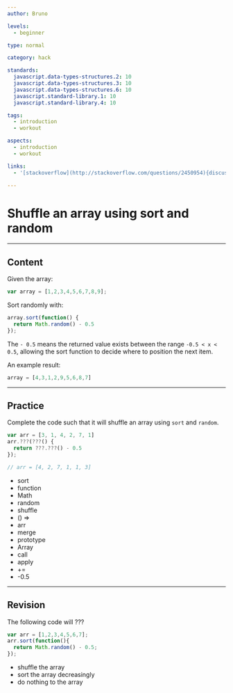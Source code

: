 ```yaml
---
author: Bruno

levels:
  - beginner

type: normal

category: hack

standards:
  javascript.data-types-structures.2: 10
  javascript.data-types-structures.3: 10
  javascript.data-types-structures.6: 10
  javascript.standard-library.1: 10
  javascript.standard-library.4: 10

tags:
  - introduction
  - workout

aspects:
  - introduction
  - workout

links:
  - '[stackoverflow](http://stackoverflow.com/questions/2450954){discussion}'

---
```

# Shuffle an array using sort and random

---
## Content

Given the array:

```javascript
var array = [1,2,3,4,5,6,7,8,9];
```

Sort randomly with:

```javascript
array.sort(function() {
  return Math.random() - 0.5
});
```

The `- 0.5` means the returned value exists between the range `-0.5 < x < 0.5`, allowing the sort function to decide where to position the next item.

An example result:

```javascript
array = [4,3,1,2,9,5,6,8,7]
```

---
## Practice

Complete the code such that it will shuffle an array using `sort` and `random`.

```javascript
var arr = [3, 1, 4, 2, 7, 1]
arr.???(???() {
  return ???.???() - 0.5
});

// arr = [4, 2, 7, 1, 1, 3]
```

* sort
* function
* Math
* random
* shuffle
* () =>
* arr
* merge
* prototype
* Array
* call
* apply
* +=
* -0.5

---
## Revision

The following code will ???

```javascript
var arr = [1,2,3,4,5,6,7];
arr.sort(function(){
  return Math.random() - 0.5;
});
```

* shuffle the array
* sort the array decreasingly
* do nothing to the array
 
 